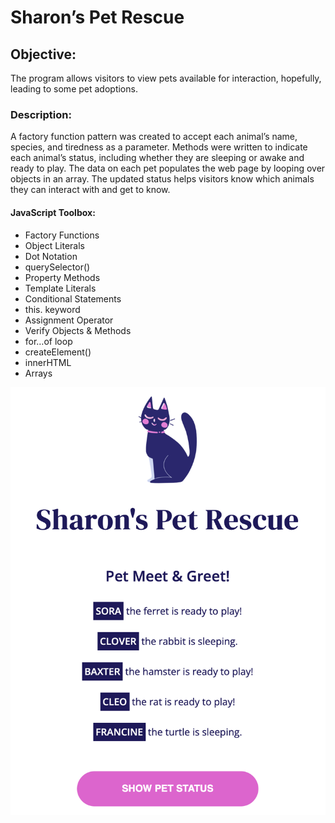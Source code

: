 <h1>Sharon’s Pet Rescue</h1>

<h2>Objective:</h2>
<p>The program allows visitors to view pets available for interaction, hopefully, leading to some pet adoptions.</p>

<h3>Description:</h3>
<p> A factory function pattern was created to accept each animal’s name, species, and tiredness as a parameter. Methods were written to indicate each animal’s status, including whether they are sleeping or awake and ready to play. The data on each pet populates the web page by looping over objects in an array. The updated status helps visitors know which animals they can interact with and get to know.</p>

<h4>JavaScript Toolbox:</h4>

* Factory Functions
* Object Literals
* Dot Notation
* querySelector()
* Property Methods
* Template Literals
* Conditional Statements
* this. keyword
* Assignment Operator
* Verify Objects & Methods
* for…of loop
* createElement()
* innerHTML
* Arrays 


<img src="img/sharons-pet-rescue.png"/>
